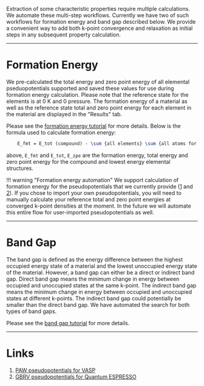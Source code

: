 <!-- TODO by MH -->

Extraction of some characteristic properties require multiple calculations.  We automate these multi-step workflows. Currently we have two of such workflows for formation energy and band gap described below.  We provide a convenient way to add both k-point convergence and relaxation as initial steps in any subsequent property calculation.

<hr>


# Formation Energy

We pre-calculated the total energy and zero point energy of all elemental pseduopotentials supported and saved these values for use during formation energy calculation. Please note that the reference state for the elements is at 0 K and 0 pressure. The formation energy of a material as well as the reference state total and zero point energy for each element in the material are displayed in the "Results" tab.

Please see the [formation energy tutorial](../tutorials/formation-energy.md) for more details. Below is the formula used to calculate formation energy:

```tex
    E_fmt = E_tot (compound) - \sum {all elements} \sum {all atoms for element} (E_zpe + E_tot)
```

above, `E_fmt` and `E_tot`, `E_zpe` are the formation energy, total energy and zero point energy for the compound and lowest energy elemental structures.

!!! warning "Formation energy automation"
    We support calculation of formation energy for the pseudopotentials that we currently provide ([1](#links) and [2](#links)).  If you chose to import your own pseudopotentials, you will need to manually calculate your reference total and zero point energies at converged k-point densities at the moment. In the future we will automate this entire flow for user-imported pseudopotentials as well.

<hr>

# Band Gap

The band gap is defined as the energy difference between the highest occupied energy state of a material and the lowest unoccupied energy state of the material.  However, a band gap can either be a direct or indirect band gap.  Direct band gap means the minimum change in energy between occupied and unoccupied states at the same k-point.  The indirect band gap means the minimum change in energy between occupied and unoccupied states at different k-points.  The indirect band gap could potentially be smaller than the direct band gap.  We have automated the search for both types of band gaps.

Please see the [band gap tutorial](../tutorials/band-gap.md) for more details.

<hr>

# Links

1. [PAW pseudopotentials for VASP](http://cms.mpi.univie.ac.at/vasp/vasp/PAW_potentials.html)
2. [GBRV pseudopotentials for Quantum ESPRESSO](https://www.physics.rutgers.edu/gbrv/)



